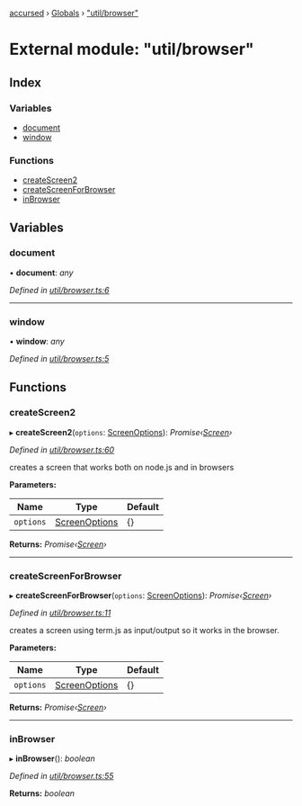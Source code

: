 [accursed](../README.md) › [Globals](../globals.md) › ["util/browser"](_util_browser_.md)

# External module: "util/browser"

## Index

### Variables

* [document](_util_browser_.md#document)
* [window](_util_browser_.md#window)

### Functions

* [createScreen2](_util_browser_.md#createscreen2)
* [createScreenForBrowser](_util_browser_.md#createscreenforbrowser)
* [inBrowser](_util_browser_.md#inbrowser)

## Variables

###  document

• **document**: *any*

*Defined in [util/browser.ts:6](https://github.com/cancerberoSgx/accursed/blob/5b2518e/src/util/browser.ts#L6)*

___

###  window

• **window**: *any*

*Defined in [util/browser.ts:5](https://github.com/cancerberoSgx/accursed/blob/5b2518e/src/util/browser.ts#L5)*

## Functions

###  createScreen2

▸ **createScreen2**(`options`: [ScreenOptions](_blessedtypes_.md#screenoptions)): *Promise‹[Screen](../classes/_declarations_blessed_d_.widgets.screen.md)›*

*Defined in [util/browser.ts:60](https://github.com/cancerberoSgx/accursed/blob/5b2518e/src/util/browser.ts#L60)*

creates a screen that works both on node.js and in browsers

**Parameters:**

Name | Type | Default |
------ | ------ | ------ |
`options` | [ScreenOptions](_blessedtypes_.md#screenoptions) |  {} |

**Returns:** *Promise‹[Screen](../classes/_declarations_blessed_d_.widgets.screen.md)›*

___

###  createScreenForBrowser

▸ **createScreenForBrowser**(`options`: [ScreenOptions](_blessedtypes_.md#screenoptions)): *Promise‹[Screen](../classes/_declarations_blessed_d_.widgets.screen.md)›*

*Defined in [util/browser.ts:11](https://github.com/cancerberoSgx/accursed/blob/5b2518e/src/util/browser.ts#L11)*

creates a screen using term.js as input/output so it works in the browser.

**Parameters:**

Name | Type | Default |
------ | ------ | ------ |
`options` | [ScreenOptions](_blessedtypes_.md#screenoptions) |  {} |

**Returns:** *Promise‹[Screen](../classes/_declarations_blessed_d_.widgets.screen.md)›*

___

###  inBrowser

▸ **inBrowser**(): *boolean*

*Defined in [util/browser.ts:55](https://github.com/cancerberoSgx/accursed/blob/5b2518e/src/util/browser.ts#L55)*

**Returns:** *boolean*
